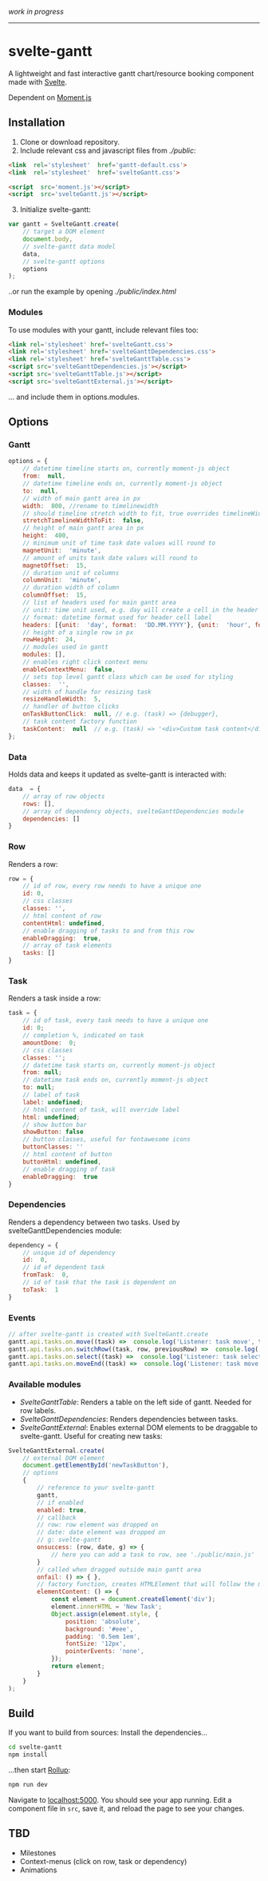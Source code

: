 
*work in progress*

---

# svelte-gantt
A lightweight and fast interactive gantt chart/resource booking component made with [Svelte](https://svelte.technology/).

Dependent on [Moment.js](https://momentjs.com/)

## Installation

 1. Clone or download repository.  
 2. Include relevant css and javascript
    files from *./public*:

```html
<link  rel='stylesheet'  href='gantt-default.css'>
<link  rel='stylesheet'  href='svelteGantt.css'>

<script  src='moment.js'></script>
<script  src='svelteGantt.js'></script>
```

 3. Initialize svelte-gantt:
```js
var gantt = SvelteGantt.create(
	// target a DOM element
	document.body, 
	// svelte-gantt data model
	data, 
	// svelte-gantt options
	options
);
```
..or run the example by opening *./public/index.html*

### Modules
To use modules with your gantt, include relevant files too:
```html
<link rel='stylesheet' href='svelteGantt.css'>
<link rel='stylesheet' href='svelteGanttDependencies.css'>
<link rel='stylesheet' href='svelteGanttTable.css'>
<script src='svelteGanttDependencies.js'></script>
<script src='svelteGanttTable.js'></script>
<script src='svelteGanttExternal.js'></script>
```
... and include them in options.modules.

## Options

### Gantt
```js
options = {
	// datetime timeline starts on, currently moment-js object
	from:  null,
	// datetime timeline ends on, currently moment-js object
	to:  null,
	// width of main gantt area in px
	width:  800, //rename to timelinewidth
	// should timeline stretch width to fit, true overrides timelineWidth
	stretchTimelineWidthToFit:  false,
	// height of main gantt area in px
	height:  400,
	// minimum unit of time task date values will round to
	magnetUnit:  'minute',
	// amount of units task date values will round to
	magnetOffset:  15,
	// duration unit of columns
	columnUnit:  'minute',
	// duration width of column
	columnOffset:  15,
	// list of headers used for main gantt area
	// unit: time unit used, e.g. day will create a cell in the header for each day in the timeline
	// format: datetime format used for header cell label
	headers: [{unit:  'day', format:  'DD.MM.YYYY'}, {unit:  'hour', format:  'HH'}],
	// height of a single row in px
	rowHeight:  24,
	// modules used in gantt
	modules: [],
	// enables right click context menu
	enableContextMenu:  false,
	// sets top level gantt class which can be used for styling
	classes:  '',
	// width of handle for resizing task
	resizeHandleWidth:  5,
	// handler of button clicks
	onTaskButtonClick:  null, // e.g. (task) => {debugger},
	// task content factory function
	taskContent:  null  // e.g. (task) => '<div>Custom task content</div>'
};
```

### Data
Holds data and keeps it updated as svelte-gantt is interacted with:
```js
data  = {
	// array of row objects
	rows: [],
	// array of dependency objects, svelteGanttDependencies module
	dependencies: []
}
```

### Row
Renders a row:
```js
row = {
	// id of row, every row needs to have a unique one
	id: 0,
	// css classes
	classes: '',
	// html content of row
	contentHtml: undefined,
	// enable dragging of tasks to and from this row
	enableDragging:  true,
	// array of task elements
	tasks: []
}
```


### Task
Renders a task inside a row:
```js
task = {
	// id of task, every task needs to have a unique one
	id: 0;
	// completion %, indicated on task
	amountDone:  0;
	// css classes
	classes: '';
	// datetime task starts on, currently moment-js object
	from: null;
	// datetime task ends on, currently moment-js object
	to: null;
	// label of task
	label: undefined;
	// html content of task, will override label
	html: undefined;
	// show button bar
	showButton: false
	// button classes, useful for fontawesome icons
	buttonClasses: ''
	// html content of button
	buttonHtml: undefined,
	// enable dragging of task
	enableDragging:  true
}
```

### Dependencies 
Renders a dependency between two tasks. Used by svelteGanttDependencies module:
```js
dependency = {
	// unique id of dependency
	id:  0,
	// id of dependent task
	fromTask:  0,
	// id of task that the task is dependent on
	toTask:  1
}
```
### Events
```js
// after svelte-gantt is created with SvelteGantt.create
gantt.api.tasks.on.move((task) =>  console.log('Listener: task move', task));
gantt.api.tasks.on.switchRow((task, row, previousRow) =>  console.log('Listener: task switched row', task));
gantt.api.tasks.on.select((task) =>  console.log('Listener: task selected', task));
gantt.api.tasks.on.moveEnd((task) =>  console.log('Listener: task move end', task));
```
### Available modules

 - *SvelteGanttTable*: Renders a table on the left side of gantt. Needed for row labels.
 - *SvelteGanttDependencies*: Renders dependencies between tasks.
 - *SvelteGanttExternal*: Enables external DOM elements to be draggable to svelte-gantt. Useful for creating new tasks:

```js
SvelteGanttExternal.create(
	// external DOM element
	document.getElementById('newTaskButton'), 
	// options
	{
		// reference to your svelte-gantt 
		gantt,
		// if enabled
    	enabled: true,
		// callback
		// row: row element was dropped on
		// date: date element was dropped on
		// g: svelte-gantt
		onsuccess: (row, date, g) => {
			// here you can add a task to row, see './public/main.js'
		}
		// called when dragged outside main gantt area
    	onfail: () => { },
		// factory function, creates HTMLElement that will follow the mouse
		elementContent: () => {
			const element = document.createElement('div');
			element.innerHTML = 'New Task';
			Object.assign(element.style, {
				position: 'absolute',
				background: '#eee',
				padding: '0.5em 1em',
				fontSize: '12px',
				pointerEvents: 'none',
			});
			return element;
		}
	}
);
```

## Build

  

If you want to build from sources:
Install the dependencies...

  

```bash
cd svelte-gantt
npm install
```

  

...then start [Rollup](https://rollupjs.org):

  

```bash
npm run dev
```

  

Navigate to [localhost:5000](http://localhost:5000). You should see your app running. Edit a component file in `src`, save it, and reload the page to see your changes.

## TBD

 - Milestones 
 - Context-menus (click on row, task or dependency)
 - Animations

